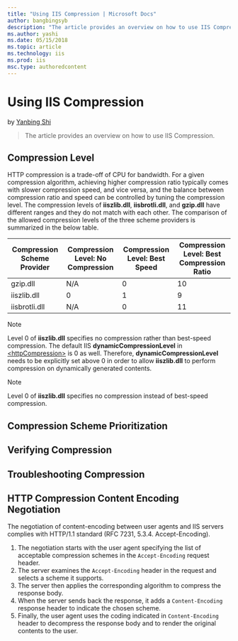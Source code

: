 ```yaml
---
title: "Using IIS Compression | Microsoft Docs"
author: bangbingsyb
description: "The article provides an overview on how to use IIS Compression"
ms.author: yashi
ms.date: 05/15/2018
ms.topic: article
ms.technology: iis
ms.prod: iis
msc.type: authoredcontent
---
```

Using IIS Compression
====================
by [Yanbing Shi](https://github.com/bangbingsyb)

> The article provides an overview on how to use IIS Compression.

## Compression Level

HTTP compression is a trade-off of CPU for bandwidth.
For a given compression algorithm, achieving higher compression ratio typically comes with slower compression speed, and vice versa, and the balance between compression ratio and speed can be controlled by tuning the compression level.
The compression levels of **iiszlib.dll**, **iisbrotli.dll**, and **gzip.dll** have different ranges and they do not match with each other.
The comparison of the allowed compression levels of the three scheme providers is summarized in the below table.  

| Compression Scheme Provider | Compression Level: No Compression | Compression Level: Best Speed | Compression Level: Best Compression Ratio |
|---------|---------|---------|---------|
| gzip.dll | N/A | 0 | 10 |
| iiszlib.dll | 0 | 1 | 9 |
| iisbrotli.dll | N/A | 0 | 11 |

> [!NOTE]
> Level 0 of **iiszlib.dll** specifies no compression rather than best-speed compression.
> The default IIS **dynamicCompressionLevel** in [&lt;httpCompression&gt;](https://docs.microsoft.com/en-us/iis/configuration/system.webserver/httpcompression) is 0 as well. Therefore, **dynamicCompressionLevel** needs to be explicitly set above 0 in order to allow **iiszlib.dll** to perform compression on dynamically generated contents.

> [!NOTE]
> Level 0 of **iiszlib.dll** specifies no compression instead of best-speed compression.

## Compression Scheme Prioritization

## Verifying Compression

## Troubleshooting Compression

## HTTP Compression Content Encoding Negotiation

The negotiation of content-encoding between user agents and IIS servers complies with HTTP/1.1 standard (RFC 7231, 5.3.4. Accept-Encoding).

1. The negotiation starts with the user agent specifying the list of acceptable compression schemes in the `Accept-Encoding` request header.
2. The server examines the `Accept-Encoding` header in the request and selects a scheme it supports.
3. The server then applies the corresponding algorithm to compress the response body.
4. When the server sends back the response, it adds a `Content-Encoding` response header to indicate the chosen scheme.
5. Finally, the user agent uses the coding indicated in `Content-Encoding` header to decompress the response body and to render the original contents to the user.
